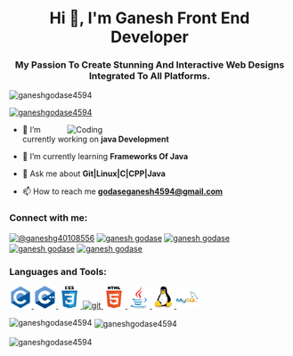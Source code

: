 <h1 align="center">Hi 👋, I'm Ganesh Front End Developer</h1>
<h3 align="center">My Passion To Create Stunning And Interactive Web Designs Integrated To All Platforms.</h3>

<p align="left"> <img src="https://komarev.com/ghpvc/?username=ganeshgodase4594&label=Profile%20views&color=0e75b6&style=flat" alt="ganeshgodase4594" /> </p>

<p align="left"> <a href="https://github.com/ryo-ma/github-profile-trophy"><img src="https://github-profile-trophy.vercel.app/?username=ganeshgodase4594" alt="ganeshgodase4594" /></a> </p>

<img align="right" alt="Coding" width="400" src="https://camo.githubusercontent.com/c1dcb74cc1c1835b1d716f5051499a2814c683c806b15f04b0eba492863703e9/68747470733a2f2f63646e2e6472696262626c652e636f6d2f75736572732f3733303730332f73637265656e73686f74732f363538313234332f6176656e746f2e676966">

- 🔭 I’m currently working on **java Development**

- 🌱 I’m currently learning **Frameworks Of Java**

- 💬 Ask me about **Git|Linux|C|CPP|Java**

- 📫 How to reach me **godaseganesh4594@gmail.com**

<h3 align="left">Connect with me:</h3>
<p align="left">
<a href="https://twitter.com/@ganeshg40108556" target="blank"><img align="center" src="https://raw.githubusercontent.com/rahuldkjain/github-profile-readme-generator/master/src/images/icons/Social/twitter.svg" alt="@ganeshg40108556" height="30" width="40" /></a>
<a href="https://linkedin.com/in/ganesh godase" target="blank"><img align="center" src="https://raw.githubusercontent.com/rahuldkjain/github-profile-readme-generator/master/src/images/icons/Social/linked-in-alt.svg" alt="ganesh godase" height="30" width="40" /></a>
<a href="https://fb.com/ganesh godase" target="blank"><img align="center" src="https://raw.githubusercontent.com/rahuldkjain/github-profile-readme-generator/master/src/images/icons/Social/facebook.svg" alt="ganesh godase" height="30" width="40" /></a>
<a href="https://www.hackerrank.com/ganesh godase" target="blank"><img align="center" src="https://raw.githubusercontent.com/rahuldkjain/github-profile-readme-generator/master/src/images/icons/Social/hackerrank.svg" alt="ganesh godase" height="30" width="40" /></a>
<a href="https://www.leetcode.com/ganesh godase" target="blank"><img align="center" src="https://raw.githubusercontent.com/rahuldkjain/github-profile-readme-generator/master/src/images/icons/Social/leet-code.svg" alt="ganesh godase" height="30" width="40" /></a>
</p>

<h3 align="left">Languages and Tools:</h3>
<p align="left"> <a href="https://www.cprogramming.com/" target="_blank" rel="noreferrer"> <img src="https://raw.githubusercontent.com/devicons/devicon/master/icons/c/c-original.svg" alt="c" width="40" height="40"/> </a> <a href="https://www.w3schools.com/cpp/" target="_blank" rel="noreferrer"> <img src="https://raw.githubusercontent.com/devicons/devicon/master/icons/cplusplus/cplusplus-original.svg" alt="cplusplus" width="40" height="40"/> </a> <a href="https://www.w3schools.com/css/" target="_blank" rel="noreferrer"> <img src="https://raw.githubusercontent.com/devicons/devicon/master/icons/css3/css3-original-wordmark.svg" alt="css3" width="40" height="40"/> </a> <a href="https://git-scm.com/" target="_blank" rel="noreferrer"> <img src="https://www.vectorlogo.zone/logos/git-scm/git-scm-icon.svg" alt="git" width="40" height="40"/> </a> <a href="https://www.w3.org/html/" target="_blank" rel="noreferrer"> <img src="https://raw.githubusercontent.com/devicons/devicon/master/icons/html5/html5-original-wordmark.svg" alt="html5" width="40" height="40"/> </a> <a href="https://www.java.com" target="_blank" rel="noreferrer"> <img src="https://raw.githubusercontent.com/devicons/devicon/master/icons/java/java-original.svg" alt="java" width="40" height="40"/> </a> <a href="https://www.linux.org/" target="_blank" rel="noreferrer"> <img src="https://raw.githubusercontent.com/devicons/devicon/master/icons/linux/linux-original.svg" alt="linux" width="40" height="40"/> </a> <a href="https://www.mysql.com/" target="_blank" rel="noreferrer"> <img src="https://raw.githubusercontent.com/devicons/devicon/master/icons/mysql/mysql-original-wordmark.svg" alt="mysql" width="40" height="40"/> </a> </p>

<p><img align="left" src="https://github-readme-stats.vercel.app/api/top-langs?username=ganeshgodase4594&show_icons=true&locale=en&layout=compact" alt="ganeshgodase4594" /></p>

<p>&nbsp;<img align="center" src="https://github-readme-stats.vercel.app/api?username=ganeshgodase4594&show_icons=true&locale=en" alt="ganeshgodase4594" /></p>

<p><img align="center" src="https://github-readme-streak-stats.herokuapp.com/?user=ganeshgodase4594&" alt="ganeshgodase4594" /></p>
